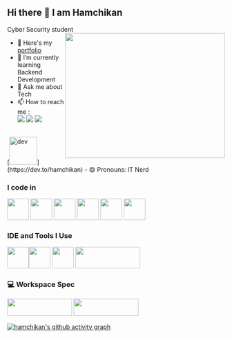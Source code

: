 ## Hi there 👋 I am Hamchikan

Cyber Security student
<img align="right" width="370" height="290" src="https://i.pinimg.com/originals/47/f0/34/47f0342cec72b800463bf003eac1257e.gif">
- 🔭 Here's my [portfolio](https://portfolio-848424770.development.catalystserverless.com/app/index.html#)                                                 
- 🌱 I’m currently learning Backend Development
- 💬 Ask me about Tech
- 📫 How to reach me :
<br /> [<img src="https://img.shields.io/badge/Twitter-1DA1F2?style=for-the-badge&logo=twitter&logoColor=white" />](https://twitter.com/Hamchikan) [<img src="https://img.shields.io/badge/LinkedIn-0077B5?style=for-the-badge&logo=linkedin&logoColor=white" />](https://www.linkedin.com/in/hamchikan-nirmaleswaran-05426728a/)
[<img src='https://img.shields.io/badge/Medium-12100E?style=for-the-badge&logo=medium&logoColor=white'>](https://medium.com/@hamchikan)
<br>
[<img width="64" height="64" src="https://img.icons8.com/windows/64/dev.png" alt="dev"/>](https://dev.to/hamchikan)
- 😄 Pronouns: IT Nerd

### I code in
<img height="50" width="50" src="https://img.icons8.com/color/48/000000/python.png" /> <img height="50" width="50" src="https://img.icons8.com/color/48/000000/html-5.png" /> <img height="50" width="50" src="https://img.icons8.com/color/48/000000/css3.png" /> <img height="50" width="50" src="https://img.icons8.com/color/48/000000/bootstrap.png" />
<img height="50" width="50" src="https://img.icons8.com/color/48/000000/javascript.png"/>  <img height="50" width="50" src="https://img.icons8.com/color/48/000000/mysql-logo.png"/> 
### IDE and Tools I Use
<img height="50" width="50" src="https://img.icons8.com/color/48/000000/visual-studio-code-2019.png"/><img height="50" width="50" src="https://img.icons8.com/color/50/000000/git.png"/> <img height="50" src="https://img.icons8.com/color/480/null/notion--v1.png" />
<img height='50' width='150' src='https://img.shields.io/badge/Wordpress-21759B?style=for-the-badge&logo=wordpress&logoColor=white'>

### 💻 Workspace Spec
<img height='40' width='150' src='https://img.shields.io/badge/Windows-0078D6?style=for-the-badge&logo=windows&logoColor=white'>
<img height='40' width='150' src='https://img.shields.io/badge/Kali_Linux-557C94?style=for-the-badge&logo=kali-linux&logoColor=white'>

[![hamchikan's github activity graph](https://github-readme-activity-graph.vercel.app/graph?username=hamchikan&bg_color=000000&color=ffffff&line=00ff00&point=ffffff&area=true&hide_border=true)](https://github.com/ashutosh00710/github-readme-activity-graph)
